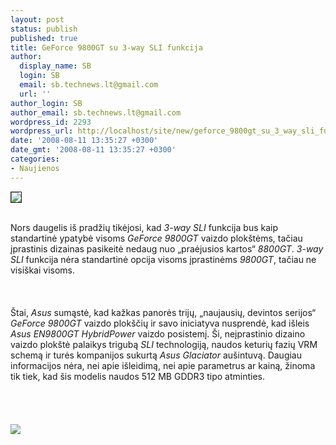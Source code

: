 ```yaml
---
layout: post
status: publish
published: true
title: GeForce 9800GT su 3-way SLI funkcija
author:
  display_name: SB
  login: SB
  email: sb.technews.lt@gmail.com
  url: ''
author_login: SB
author_email: sb.technews.lt@gmail.com
wordpress_id: 2293
wordpress_url: http://localhost/site/new/geforce_9800gt_su_3_way_sli_funkcija/
date: '2008-08-11 13:35:27 +0300'
date_gmt: '2008-08-11 13:35:27 +0300'
categories:
- Naujienos
---
```

<div class="imgright"><img src="http://tbn0.google.com/images?q=tbn:OxwXIBDLX9ViIM:http://blogs.zdnet.com/open-source/images/nvidia_logo.jpg" border="1"></div>
<p><br>Nors daugelis iš pradžių tikėjosi, kad <i>3-way SLI</i> funkcija bus kaip standartinė ypatybė visoms <i>GeForce 9800GT</i> vaizdo plokštėms, tačiau įprastinis dizainas pasikeitė nedaug nuo „praėjusios kartos“ <i>8800GT</i>. <i>3-way SLI</i> funkcija nėra standartinė opcija visoms įprastinėms <i>9800GT</i>, tačiau ne visiškai visoms.<br />
<br><br />
<br>Štai, <i>Asus</i> sumąstė, kad kažkas panorės trijų, „naujausių, devintos serijos“ <i>GeForce 9800GT</i> vaizdo plokščių ir savo iniciatyva nusprendė, kad išleis <i>Asus EN9800GT HybridPower</i> vaizdo posistemį. Ši, neįprastinio dizaino vaizdo plokštė palaikys trigubą <i>SLI</i> technologiją, naudos keturių fazių VRM schemą ir turės kompanijos sukurtą <i>Asus Glaciator</i> aušintuvą. Daugiau informacijos nėra, nei apie išleidimą, nei apie parametrus ar kainą, žinoma tik tiek, kad šis modelis naudos 512 MB GDDR3 tipo atminties.<br />
<br><br />
<br><br><img src="http://www.techpowerup.com/img/08-08-09/6b.jpg"><br><br />
<br><br />
<br><br />
<br></p>
